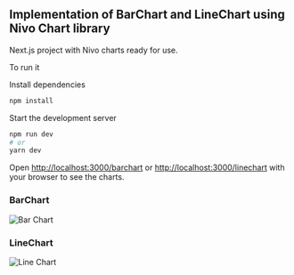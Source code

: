 ## Implementation of BarChart and LineChart using Nivo Chart library

Next.js project with Nivo charts ready for use.

To run it

Install dependencies

```bash
npm install
```

Start the development server

```bash
npm run dev
# or
yarn dev
```

Open [http://localhost:3000/barchart](http://localhost:3000/barchart) or [http://localhost:3000/linechart](http://localhost:3000/linechart) with your browser to see the charts.

### BarChart

![Bar Chart](https://drive.google.com/file/d/106CUmfxe2ILz-eVhTRa9-ZTtyNAbJm6r/view?usp=sharing "Bar Chart")

### LineChart

![Line Chart](https://drive.google.com/file/d/1KG1CIbE_PGvHyh7Q0Sdq3jwpLDf-SzKw/view?usp=sharing "Line Chart")
